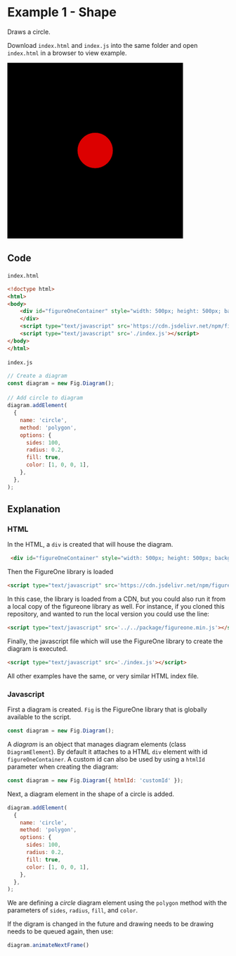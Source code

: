 # Example 1 - Shape

Draws a circle.

Download `index.html` and `index.js` into the same folder and open `index.html` in a browser to view example.

![](./example.png)

## Code
`index.html`
```html
<!doctype html>
<html>
<body>
    <div id="figureOneContainer" style="width: 500px; height: 500px; background-color: black;">
    </div>
    <script type="text/javascript" src='https://cdn.jsdelivr.net/npm/figureone@0.3.1/figureone.min.js'></script>
    <script type="text/javascript" src='./index.js'></script>
</body>
</html>
```

`index.js`
```js
// Create a diagram
const diagram = new Fig.Diagram();

// Add circle to diagram
diagram.addElement(
  {
    name: 'circle',
    method: 'polygon',
    options: {
      sides: 100,
      radius: 0.2,
      fill: true,
      color: [1, 0, 0, 1],
    },
  },
);

```
## Explanation

### HTML
In the HTML, a `div` is created that will house the diagram.
```html
 <div id="figureOneContainer" style="width: 500px; height: 500px; background-color: black;">
 ```

Then the FigureOne library is loaded
```html
<script type="text/javascript" src='https://cdn.jsdelivr.net/npm/figureone@0.3.1/figureone.min.js'></script>
```
In this case, the library is loaded from a CDN, but you could also run it from a local copy of the figureone library as well. For instance, if you cloned this repository, and wanted to run the local version you could use the line:
```html
<script type="text/javascript" src='../../package/figureone.min.js'></script>
```

Finally, the javascript file which will use the FigureOne library to create the diagram is executed.

```html
<script type="text/javascript" src='./index.js'></script>
```

All other examples have the same, or very similar HTML index file.

### Javascript

First a diagram is created. `Fig` is the FigureOne library that is globally available to the script.

```js
const diagram = new Fig.Diagram();
```

A *diagram* is an object that manages diagram elements (class `DiagramElement`). By default it attaches to a HTML `div` element with id `figureOneContainer`. A custom id can also be used by using a `htmlId` parameter when creating the diagram:

```js
const diagram = new Fig.Diagram({ htmlId: 'customId' });
```

Next, a diagram element in the shape of a circle is added.

```js
diagram.addElement(
  {
    name: 'circle',
    method: 'polygon',
    options: {
      sides: 100,
      radius: 0.2,
      fill: true,
      color: [1, 0, 0, 1],
    },
  },
);
```

We are defining a *circle* diagram element using the `polygon` method with the parameters of `sides`, `radius`, `fill`, and `color`.


If the digram is changed in the future and drawing needs to be drawing needs to be queued again, then use:

```js
diagram.animateNextFrame()
```

<!-- [link here](../../docs/README.md#TypeEquationPhrase) -->